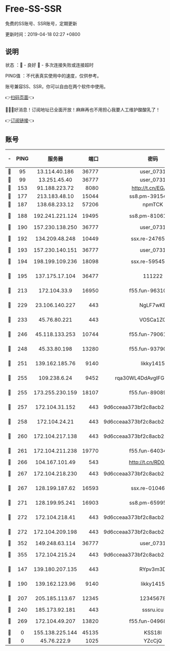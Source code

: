 # Free-SS-SSR

免费的SS账号、SSR账号，定期更新

更新时间：2019-04-18 02:27 +0800

## 说明

状态     ：🙂 - 良好 🙁 - 多次连接失败或连接超时

PING值   ：不代表真实使用中的速度，仅供参考。

账号兼容SS、SSR，你可以自由在两个软件中使用。

👉[扫码页面](https://liesauer.github.io/Free-SS-SSR/)👈

🎉🎉🎉好消息！订阅地址已全面开放！麻麻再也不用担心我要人工维护酸酸乳了！

👉[订阅链接](https://www.liesauer.net/yogurt/subscribe?ACCESS_TOKEN=DAYxR3mMaZAsaqUb)👈

## 账号

|-|PING|服务器|端口|密码|加密方式|区域|
|:----:|:----:|:-----:|-----:|:----:|:----:|:----:|
|🙂|95|13.114.40.186|36777|user_0731|chacha20|JP|
|🙂|99|13.251.45.40|36777|user_0731|chacha20|SG|
|🙂|153|91.188.223.72|8080|http://t.cn/EGJIyrl|rc4-md5|RU|
|🙂|177|213.183.48.10|15044|ss8.pm-39154943|rc4-md5|RU|
|🙂|187|138.68.233.12|57206|npmTCK|rc4-md5|US|
|🙂|188|192.241.221.124|19495|ss8.pm-81061227|aes-256-cfb|US|
|🙂|190|157.230.138.250|36777|user_0731|chacha20|US|
|🙂|192|134.209.48.248|10449|ssx.re-24765202|aes-256-cfb|US|
|🙂|193|157.230.140.151|36777|user_0731|chacha20|US|
|🙂|194|198.199.109.236|18098|ssx.re-59545724|aes-256-cfb|US|
|🙂|195|137.175.17.104|36477|111222|aes-256-cfb|US|
|🙂|213|172.104.33.9|16950|f55.fun-96310007|aes-256-cfb|SG|
|🙂|229|23.106.140.227|443|NgLF7wKB|aes-256-cfb|US|
|🙂|233|45.76.80.221|443|VOSCa1ZG|aes-256-cfb|DE|
|🙂|246|45.118.133.253|10744|f55.fun-79061620|aes-256-cfb|SG|
|🙂|248|45.33.80.198|13280|f55.fun-93790108|aes-256-cfb|US|
|🙂|251|139.162.185.76|9140|likky1415|aes-256-cfb|DE|
|🙂|255|109.238.6.24|9452|rqa30WL4DdAvgIFG6Fs3znzTa|aes-256-cfb|FR|
|🙂|255|173.255.230.159|18107|f55.fun-89089831|aes-256-cfb|US|
|🙂|257|172.104.31.152|443|9d6cceaa373bf2c8acb22e60b6a58be6|aes-256-cfb|US|
|🙂|258|172.104.24.21|443|9d6cceaa373bf2c8acb22e60b6a58be6|aes-256-cfb|US|
|🙂|260|172.104.217.138|443|9d6cceaa373bf2c8acb22e60b6a58be6|aes-256-cfb|US|
|🙂|261|172.104.211.238|19770|f55.fun-64034702|aes-256-cfb|US|
|🙂|266|104.167.101.49|543|http://t.cn/RD0D7sx|rc4-md5|CA|
|🙂|267|172.104.218.230|443|9d6cceaa373bf2c8acb22e60b6a58be6|aes-256-cfb|US|
|🙂|267|128.199.187.62|16593|ssx.re-01046701|aes-256-cfb|SG|
|🙂|271|128.199.95.241|16903|ss8.pm-65995884|aes-256-cfb|SG|
|🙂|272|172.104.218.41|443|9d6cceaa373bf2c8acb22e60b6a58be6|aes-256-cfb|US|
|🙂|272|172.104.209.198|443|9d6cceaa373bf2c8acb22e60b6a58be6|aes-256-cfb|US|
|🙂|352|149.248.63.114|36777|user_0731|chacha20|CA|
|🙂|355|172.104.215.24|443|9d6cceaa373bf2c8acb22e60b6a58be6|aes-256-cfb|US|
|🙂|147|139.180.207.135|443|RYpv3m3D|aes-256-cfb|JP|
|🙂|190|139.162.123.96|9140|likky1415|aes-256-cfb|JP|
|🙂|207|205.185.113.67|12345|12345678|aes-256-cfb|US|
|🙂|240|185.173.92.181|443|sssru.icu|rc4-md5|RU|
|🙂|269|172.104.49.207|13820|f55.fun-04968716|aes-256-cfb|SG|
|🙁|0|155.138.225.144|45135|KSS18l|rc4-md5|US|
|🙁|0|45.76.222.9|1025|YZcCjQ|rc4-md5|JP|
